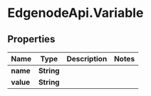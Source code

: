 # EdgenodeApi.Variable

## Properties

Name | Type | Description | Notes
------------ | ------------- | ------------- | -------------
**name** | **String** |  | 
**value** | **String** |  | 


